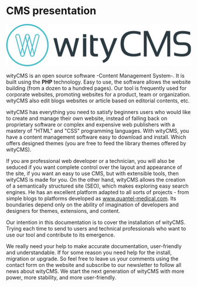 # CMS presentation

![](Logo-wityCMS-V1-couleur.png)

wityCMS is an open source software -Content Management System-. It is built using the **PHP** technology. Easy to use, the software allows the website building (from a dozen to a hundred pages). Our tool is frequently used for corporate websites, promoting websites for a product, team or organization. wityCMS also edit blogs websites or article based on editorial contents, etc.

wityCMS has everything you need to satisfy beginners users who would like to create and manage their own website, instead of falling back on proprietary software or complex and expensive web publishers with a mastery of "HTML" and "CSS" programming languages. With wityCMS, you have a content management software easy to download and install. Which offers designed themes (you are free to feed the library themes offered by wityCMS).

If you are professional web developer or a technician, you will also be seduced if you want complete control over the layout and appearance of the site, if you want an easy to use CMS, but with extensible tools, then wityCMS is made for you. On the other hand, wityCMS allows the creation of a semantically structured site (SEO), which makes exploring easy search engines. He has an excellent platform adapted to all sorts of projects - from simple blogs to platforms developed as www.quantel-medical.com. Its boundaries depend only on the ability of imagination of developers and designers for themes, extensions, and content.

Our intention in this documentation is to cover the installation of wityCMS. Trying each time to send to users and technical professionals who want to use our tool and contribute to its emergence.

We really need your help to make accurate documentation, user-friendly and understandable. If for some reason you need help for the install, migration or upgrade. So feel free to leave us your comments using the contact form on the website and subscribe to our newsletter to follow all news about wityCMS.
We start the next generation of wityCMS with more power, more stability, and more user-friendly.
